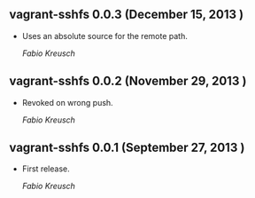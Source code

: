 ## vagrant-sshfs 0.0.3 (December 15, 2013 ) ##

*   Uses an absolute source for the remote path.

    *Fabio Kreusch*

## vagrant-sshfs 0.0.2 (November 29, 2013 ) ##

*   Revoked on wrong push.

    *Fabio Kreusch*

## vagrant-sshfs 0.0.1 (September 27, 2013 ) ##

*   First release.

    *Fabio Kreusch*
